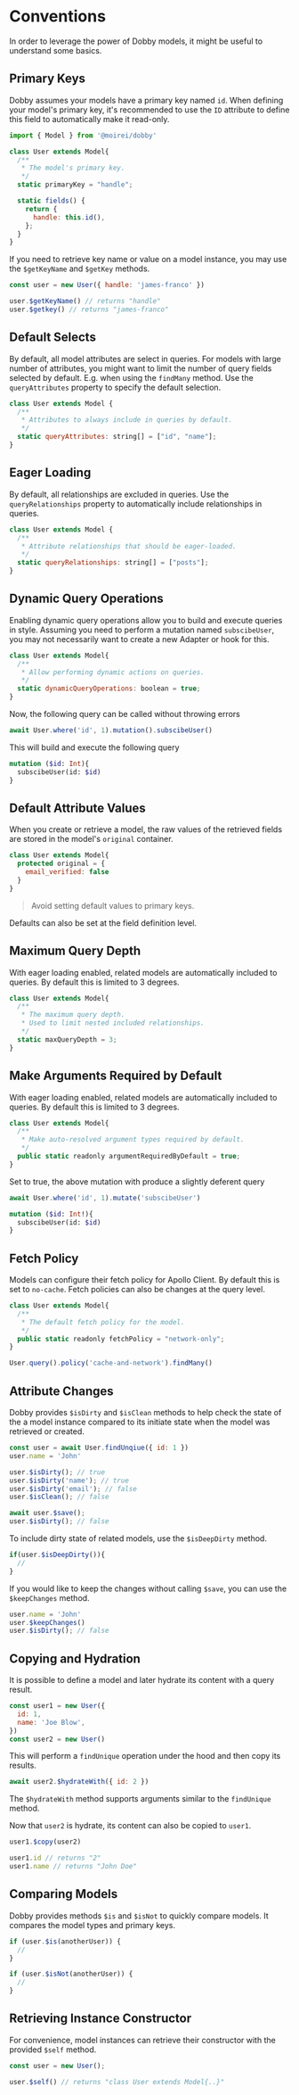 # Conventions

In order to leverage the power of Dobby models, it might be useful to understand some basics.



## Primary Keys

Dobby assumes your models have a primary key named `id`.
When defining your model's primary key, it's recommended to use the `ID` attribute to define this field to automatically make it read-only.

```javascript
import { Model } from '@moirei/dobby'

class User extends Model{
  /**
   * The model's primary key.
   */
  static primaryKey = "handle";

  static fields() {
    return {
      handle: this.id(),
    };
  }
}
```

If you need to retrieve key name or value on a model instance, you may use the `$getKeyName` and `$getKey` methods.

```javascript
const user = new User({ handle: 'james-franco' })

user.$getKeyName() // returns "handle"
user.$getkey() // returns "james-franco"
```



## Default Selects

By default, all model attributes are select in queries. For models with large number of attributes, you might want to limit the number of query fields selected by default. E.g. when using the `findMany` method. Use the `queryAttributes` property to specify the default selection.

```javascript
class User extends Model {
  /**
   * Attributes to always include in queries by default.
   */
  static queryAttributes: string[] = ["id", "name"];
}
```



## Eager Loading

By default, all relationships are excluded in queries. Use the `queryRelationships` property to automatically include relationships in queries.

```javascript
class User extends Model {
  /**
   * Attribute relationships that should be eager-loaded.
   */
  static queryRelationships: string[] = ["posts"];
}
```



## Dynamic Query Operations

Enabling dynamic query operations allow you to build and execute queries in style. Assuming you need to perform a mutation named `subscibeUser`, you may not necessarily want to create a new Adapter or hook for this.

```javascript
class User extends Model{
  /**
   * Allow performing dynamic actions on queries.
   */
  static dynamicQueryOperations: boolean = true;
}
```

Now, the following query can be called without throwing errors

```javascript
await User.where('id', 1).mutation().subscibeUser()
```

This will build and execute the following query

```graphql
mutation ($id: Int){
  subscibeUser(id: $id)
}
```



## Default Attribute Values

When you create or retrieve a model, the raw values of the retrieved fields are stored in the model's `original`  container.

```javascript
class User extends Model{
  protected original = {
    email_verified: false
  }
}
```

> Avoid setting default values to primary keys.

Defaults can also be set at the field definition level.



## Maximum Query Depth

With eager loading enabled, related models are automatically included to queries. By default this is limited to 3 degrees.

```javascript
class User extends Model{
  /**
   * The maximum query depth.
   * Used to limit nested included relationships.
   */
  static maxQueryDepth = 3;
}
```



## Make Arguments Required by Default

With eager loading enabled, related models are automatically included to queries. By default this is limited to 3 degrees.

```javascript
class User extends Model{
  /**
   * Make auto-resolved argument types required by default.
   */
  public static readonly argumentRequiredByDefault = true;
}
```

Set to true, the above mutation with produce a slightly deferent query

```javascript
await User.where('id', 1).mutate('subscibeUser')
```

```graphql
mutation ($id: Int!){
  subscibeUser(id: $id)
}
```



## Fetch Policy

Models can configure their fetch policy for Apollo Client. By default this is set to `no-cache`. Fetch policies can also be changes at the query level.



```javascript
class User extends Model{
  /**
   * The default fetch policy for the model.
   */
  public static readonly fetchPolicy = "network-only";
}
```

```javascript
User.query().policy('cache-and-network').findMany()
```



## Attribute Changes

Dobby provides `$isDirty` and `$isClean` methods to help check the state of the a model instance compared to its initiate state when the model was retrieved or created.

```javascript
const user = await User.findUnqiue({ id: 1 })
user.name = 'John'

user.$isDirty(); // true
user.$isDirty('name'); // true
user.$isDirty('email'); // false
user.$isClean(); // false

await user.$save();
user.$isDirty(); // false
```

To include dirty state of related models, use the `$isDeepDirty` method.

```javascript
if(user.$isDeepDirty()){
  //
}
```

If you would like to keep the changes without calling `$save`, you can use the `$keepChanges` method.

```javascript
user.name = 'John'
user.$keepChanges()
user.$isDirty(); // false
```



## Copying and Hydration

It is possible to define a model and later hydrate its content with a query result.

```javascript
const user1 = new User({ 
  id: 1, 
  name: 'Joe Blow', 
})
const user2 = new User()
```

This will perform a `findUnique` operation under the hood and then copy its results.

```javascript
await user2.$hydrateWith({ id: 2 })
```

The `$hydrateWith` method supports arguments similar to the `findUnique` method. 

Now that `user2` is hydrate, its content can also be copied to `user1`.

```javascript
user1.$copy(user2)

user1.id // returns "2"
user1.name // returns "John Doe"
```




## Comparing Models

Dobby provides methods `$is` and `$isNot` to quickly compare models. It compares the model types and primary keys.

```javascript
if (user.$is(anotherUser)) {
  //
}

if (user.$isNot(anotherUser)) {
  //
}
```



## Retrieving Instance Constructor

For convenience, model instances can retrieve their constructor with the provided `$self` method.

```javascript
const user = new User();

user.$self() // returns "class User extends Model{..}"
```
